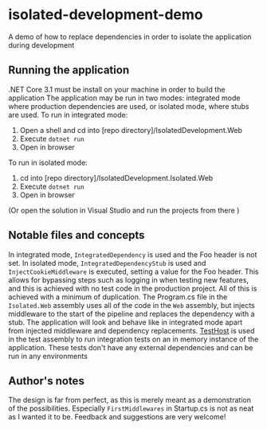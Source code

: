# isolated-development-demo
A demo of how to replace dependencies in order to isolate the application during development

## Running the application
.NET Core 3.1 must be install on your machine in order to build the application
The application may be run in two modes: integrated mode where production dependencies are used, or isolated mode, where stubs are used.
To run in integrated mode:
1. Open a shell and cd into [repo directory]/IsolatedDevelopment.Web
2. Execute `dotnet run`
3. Open in browser

To run in isolated mode:
1. cd into [repo directory]/IsolatedDevelopment.Isolated.Web
2. Execute `dotnet run`
3. Open in browser

(Or open the solution in Visual Studio and run the projects from there )

## Notable files and concepts
In integrated mode, `IntegratedDependency` is used and the Foo header is not set. In isolated mode, `IntegratedDependencyStub` is used and `InjectCookieMiddleware` is executed, setting a value for the Foo header. This allows for bypassing steps such as logging in when testing new features, and this is achieved with no test code in the production project.
All of this is achieved with a minimum of duplication. The Program.cs file in the `Isolated.Web` assembly uses all of the code in the `Web` assembly, but injects middleware to the start of the pipeline and replaces the dependency with a stub. The application will look and behave like in integrated mode apart from injected middleware and dependency replacements.
[TestHost](https://docs.microsoft.com/en-us/aspnet/core/test/integration-tests?view=aspnetcore-3.1) is used in the test assembly to run integration tests on an in memory instance of the application. These tests don't have any external dependencies and can be run in any environments

## Author's notes
The design is far from perfect, as this is merely meant as a demonstration of the possibilities. Especially `FirstMiddlewares` in Startup.cs is not as neat as I wanted it to be. Feedback and suggestions are very welcome!